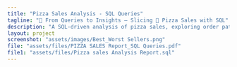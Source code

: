 ```yaml
---
title: "Pizza Sales Analysis - SQL Queries"
tagline: "💾 From Queries to Insights — Slicing 🍕 Pizza Sales with SQL"
description: "A SQL-driven analysis of pizza sales, exploring order patterns, revenue trends, and customer preferences."
layout: project
screenshot: "assets/images/Best_Worst Sellers.png"
file: "assets/files/PIZZA SALES Report_SQL Queries.pdf"
file1: "assets/files/Pizza sales Analysis Report.sql"
---
```

